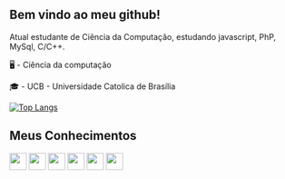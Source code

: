 ## Bem vindo ao meu github!

Atual estudante de Ciência da Computação, estudando javascript, PhP, MySql, C/C++.

🖥 - Ciência da computação

🎓 - UCB - Universidade Catolica de Brasília

  [![Top Langs](https://github-readme-stats.vercel.app/api/top-langs/?username=paulovcb1&size_weight=1&count_weight=0)](https://github.com/anuraghazra/github-readme-stats)

  
## Meus Conhecimentos 

<div  display ="inline" >
  <img witdh="30" height= "30" src ="https://cdn.jsdelivr.net/gh/devicons/devicon@latest/icons/c/c-original.svg" />
  <img witdh="30" height= "30" src="https://cdn.jsdelivr.net/gh/devicons/devicon@latest/icons/mysql/mysql-original-wordmark.svg" />
  <img width="30" height= "30" src="https://cdn.jsdelivr.net/gh/devicons/devicon@latest/icons/figma/figma-original.svg" />
  <img width="30" height= "30" src="https://cdn.jsdelivr.net/gh/devicons/devicon@latest/icons/html5/html5-original.svg" />
  <img width="30" height= "30" src="https://cdn.jsdelivr.net/gh/devicons/devicon@latest/icons/css3/css3-original.svg" />
  <img width="30" height= "30" src="https://cdn.jsdelivr.net/gh/devicons/devicon@latest/icons/php/php-original.svg" />
          
</div>

